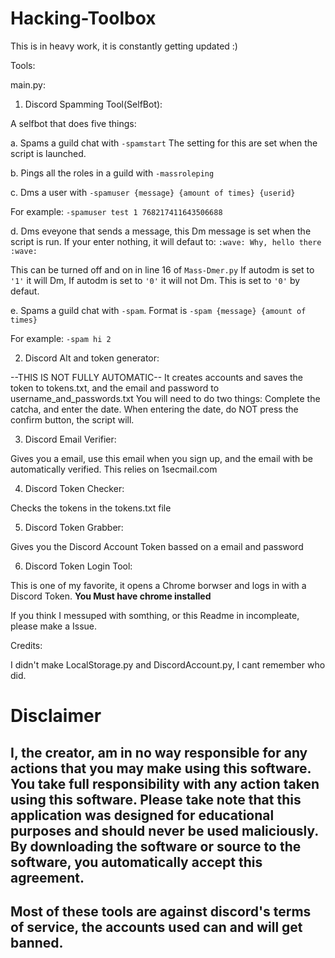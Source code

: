 # Hacking-Toolbox
This is in heavy work, it is constantly getting updated :)

Tools:

main.py:

1. Discord Spamming Tool(SelfBot):

A selfbot that does five things:

a. Spams a guild chat with `-spamstart` The setting for this are set when the script is launched.

b. Pings all the roles in a guild with `-massroleping`

c. Dms a user with `-spamuser {message} {amount of times} {userid}`

For example:
`-spamuser test 1 768217411643506688`

d. Dms eveyone that sends a message, this Dm message is set when the script is run. If your enter nothing, it will defaut to: `:wave: Why, hello there :wave:`

This can be turned off and on in line 16 of `Mass-Dmer.py` If autodm is set to `'1'` it will Dm, If autodm is set to `'0'` it will not Dm. This is set to `'0'` by defaut.

e. Spams a guild chat with `-spam`. Format is `-spam {message} {amount of times}`

For example:
`-spam hi 2`

2. Discord Alt and token generator:

--THIS IS NOT FULLY AUTOMATIC--
It creates accounts and saves the token to tokens.txt, and the email and password to username_and_passwords.txt
You will need to do two things: 
Complete the catcha, and enter the date. When entering the date, do NOT press the confirm button, the script will.

3. Discord Email Verifier:

Gives you a email, use this email when you sign up, and the email with be automatically verified. 
This relies on 1secmail.com

4. Discord Token Checker:

Checks the tokens in the tokens.txt file

5. Discord Token Grabber:

Gives you the Discord Account Token bassed on a email and password

6. Discord Token Login Tool:

This is one of my favorite, it opens a Chrome borwser and logs in with a Discord Token.
**You Must have chrome installed**


If you think I messuped with somthing, or this Readme in incompleate, please make a Issue. 

Credits:

I didn't make LocalStorage.py and DiscordAccount.py, I cant remember who did. 

# Disclaimer
## I, the creator, am in no way responsible for any actions that you may make using this software. You take full responsibility with any action taken using this software. Please take note that this application was designed for educational purposes and should never be used maliciously. By downloading the software or source to the software, you automatically accept this agreement.
## Most of these tools are against discord's terms of service, the accounts used can and will get banned.
